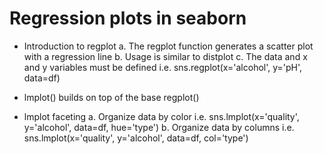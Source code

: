 
# Regression plots in seaborn

- Introduction to regplot
a. The regplot function generates a scatter plot with a regression line
b. Usage is similar to distplot
c. The data and x and y variables must be defined
i.e. sns.regplot(x='alcohol', y='pH', data=df)

- lmplot() builds on top of the base regplot()

- lmplot faceting
a. Organize data by color
i.e. sns.lmplot(x='quality', y='alcohol', data=df, hue='type')
b. Organize data by columns
i.e. sns.lmplot(x='quality', y='alcohol', data=df, col='type')





